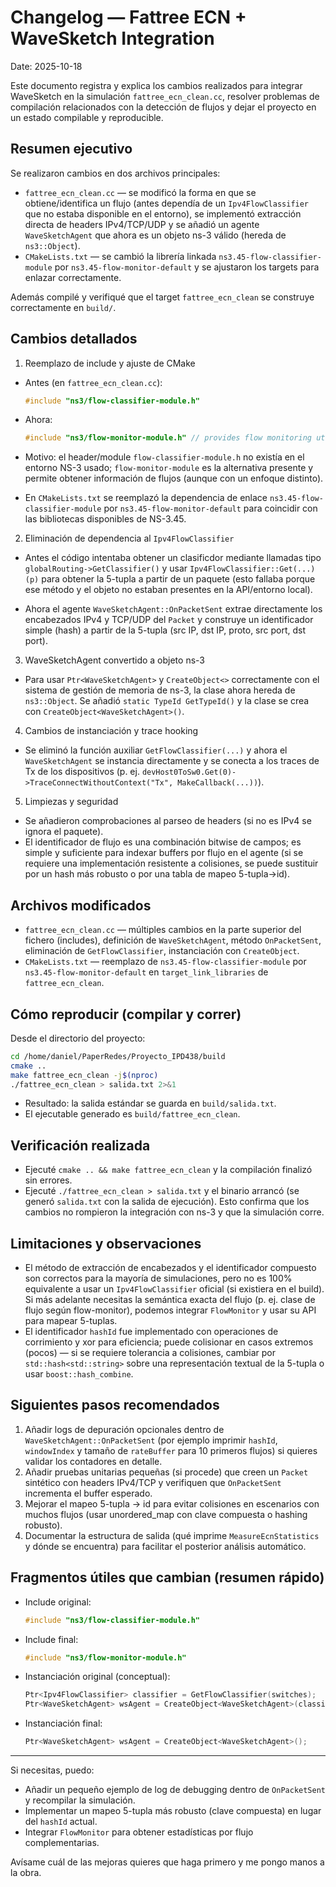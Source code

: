 # Changelog — Fattree ECN + WaveSketch Integration

Date: 2025-10-18

Este documento registra y explica los cambios realizados para integrar WaveSketch en
la simulación `fattree_ecn_clean.cc`, resolver problemas de compilación relacionados
con la detección de flujos y dejar el proyecto en un estado compilable y reproducible.

## Resumen ejecutivo

Se realizaron cambios en dos archivos principales:

- `fattree_ecn_clean.cc` — se modificó la forma en que se obtiene/identifica un flujo
  (antes dependía de un `Ipv4FlowClassifier` que no estaba disponible en el entorno),
  se implementó extracción directa de headers IPv4/TCP/UDP y se añadió un agente
  `WaveSketchAgent` que ahora es un objeto ns-3 válido (hereda de `ns3::Object`).
- `CMakeLists.txt` — se cambió la librería linkada `ns3.45-flow-classifier-module`
  por `ns3.45-flow-monitor-default` y se ajustaron los targets para enlazar correctamente.

Además compilé y verifiqué que el target `fattree_ecn_clean` se construye correctamente
en `build/`.

## Cambios detallados

1) Reemplazo de include y ajuste de CMake

- Antes (en `fattree_ecn_clean.cc`):
  ```cpp
  #include "ns3/flow-classifier-module.h"
  ```

- Ahora:
  ```cpp
  #include "ns3/flow-monitor-module.h" // provides flow monitoring utilities
  ```

- Motivo: el header/module `flow-classifier-module.h` no existía en el entorno NS-3
  usado; `flow-monitor-module` es la alternativa presente y permite obtener
  información de flujos (aunque con un enfoque distinto).

- En `CMakeLists.txt` se reemplazó la dependencia de enlace
  `ns3.45-flow-classifier-module` por `ns3.45-flow-monitor-default` para coincidir
  con las bibliotecas disponibles de NS-3.45.

2) Eliminación de dependencia al `Ipv4FlowClassifier`

- Antes el código intentaba obtener un clasificdor mediante llamadas tipo
  `globalRouting->GetClassifier()` y usar `Ipv4FlowClassifier::Get(...)(p)` para
  obtener la 5-tupla a partir de un paquete (esto fallaba porque ese método
  y el objeto no estaban presentes en la API/entorno local).

- Ahora el agente `WaveSketchAgent::OnPacketSent` extrae directamente los
  encabezados IPv4 y TCP/UDP del `Packet` y construye un identificador simple
  (hash) a partir de la 5-tupla (src IP, dst IP, proto, src port, dst port).

3) WaveSketchAgent convertido a objeto ns-3

- Para usar `Ptr<WaveSketchAgent>` y `CreateObject<>` correctamente con el
  sistema de gestión de memoria de ns-3, la clase ahora hereda de `ns3::Object`.
  Se añadió `static TypeId GetTypeId()` y la clase se crea con
  `CreateObject<WaveSketchAgent>()`.

4) Cambios de instanciación y trace hooking

- Se eliminó la función auxiliar `GetFlowClassifier(...)` y ahora el `WaveSketchAgent`
  se instancia directamente y se conecta a los traces de Tx de los dispositivos
  (p. ej. `devHost0ToSw0.Get(0)->TraceConnectWithoutContext("Tx", MakeCallback(...))`).

5) Limpiezas y seguridad

- Se añadieron comprobaciones al parseo de headers (si no es IPv4 se ignora el paquete).
- El identificador de flujo es una combinación bitwise de campos; es simple y
  suficiente para indexar buffers por flujo en el agente (si se requiere una
  implementación resistente a colisiones, se puede sustituir por un hash más
  robusto o por una tabla de mapeo 5-tupla->id).

## Archivos modificados

- `fattree_ecn_clean.cc` — múltiples cambios en la parte superior del fichero
  (includes), definición de `WaveSketchAgent`, método `OnPacketSent`, eliminación
  de `GetFlowClassifier`, instanciación con `CreateObject`.
- `CMakeLists.txt` — reemplazo de `ns3.45-flow-classifier-module` por
  `ns3.45-flow-monitor-default` en `target_link_libraries` de
  `fattree_ecn_clean`.

## Cómo reproducir (compilar y correr)

Desde el directorio del proyecto:

```bash
cd /home/daniel/PaperRedes/Proyecto_IPD438/build
cmake ..
make fattree_ecn_clean -j$(nproc)
./fattree_ecn_clean > salida.txt 2>&1
```

- Resultado: la salida estándar se guarda en `build/salida.txt`.
- El ejecutable generado es `build/fattree_ecn_clean`.

## Verificación realizada

- Ejecuté `cmake .. && make fattree_ecn_clean` y la compilación finalizó sin errores.
- Ejecuté `./fattree_ecn_clean > salida.txt` y el binario arrancó (se generó
  `salida.txt` con la salida de ejecución). Esto confirma que los cambios
  no rompieron la integración con ns-3 y que la simulación corre.

## Limitaciones y observaciones

- El método de extracción de encabezados y el identificador compuesto son
  correctos para la mayoría de simulaciones, pero no es 100% equivalente a
  usar un `Ipv4FlowClassifier` oficial (si existiera en el build). Si más adelante
  necesitas la semántica exacta del flujo (p. ej. clase de flujo según flow-monitor),
  podemos integrar `FlowMonitor` y usar su API para mapear 5-tuplas.
- El identificador `hashId` fue implementado con operaciones de corrimiento y xor
  para eficiencia; puede colisionar en casos extremos (pocos) — si se requiere
  tolerancia a colisiones, cambiar por `std::hash<std::string>` sobre una
  representación textual de la 5-tupla o usar `boost::hash_combine`.

## Siguientes pasos recomendados

1. Añadir logs de depuración opcionales dentro de `WaveSketchAgent::OnPacketSent`
   (por ejemplo imprimir `hashId`, `windowIndex` y tamaño de `rateBuffer` para
   10 primeros flujos) si quieres validar los contadores en detalle.
2. Añadir pruebas unitarias pequeñas (si procede) que creen un `Packet` sintético
   con headers IPv4/TCP y verifiquen que `OnPacketSent` incrementa el buffer
   esperado.
3. Mejorar el mapeo 5-tupla -> id para evitar colisiones en escenarios con muchos
   flujos (usar unordered_map con clave compuesta o hashing robusto).
4. Documentar la estructura de salida (qué imprime `MeasureEcnStatistics` y dónde
   se encuentra) para facilitar el posterior análisis automático.

## Fragmentos útiles que cambian (resumen rápido)

- Include original:
  ```cpp
  #include "ns3/flow-classifier-module.h"
  ```

- Include final:
  ```cpp
  #include "ns3/flow-monitor-module.h"
  ```

- Instanciación original (conceptual):
  ```cpp
  Ptr<Ipv4FlowClassifier> classifier = GetFlowClassifier(switches);
  Ptr<WaveSketchAgent> wsAgent = CreateObject<WaveSketchAgent>(classifier);
  ```

- Instanciación final:
  ```cpp
  Ptr<WaveSketchAgent> wsAgent = CreateObject<WaveSketchAgent>();
  ```

---

Si necesitas, puedo:

- Añadir un pequeño ejemplo de log de debugging dentro de `OnPacketSent` y
  recompilar la simulación.
- Implementar un mapeo 5-tupla más robusto (clave compuesta) en lugar del
  `hashId` actual.
- Integrar `FlowMonitor` para obtener estadísticas por flujo complementarias.

Avísame cuál de las mejoras quieres que haga primero y me pongo manos a la obra.
